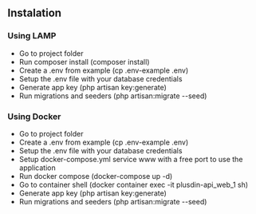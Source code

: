## Instalation

### Using LAMP

- Go to project folder
- Run composer install (composer install)
- Create a .env from example (cp .env-example .env)
- Setup the .env file with your database credentials
- Generate app key (php artisan key:generate)
- Run migrations and seeders (php artisan:migrate --seed)

### Using Docker

- Go to project folder
- Create a .env from example (cp .env-example .env)
- Setup the .env file with your database credentials
- Setup docker-compose.yml service www with a free port to use the application 
- Run docker compose (docker-compose up -d)
- Go to container shell (docker container exec -it plusdin-api_web_1 sh)
- Generate app key (php artisan key:generate)
- Run migrations and seeders (php artisan:migrate --seed)
